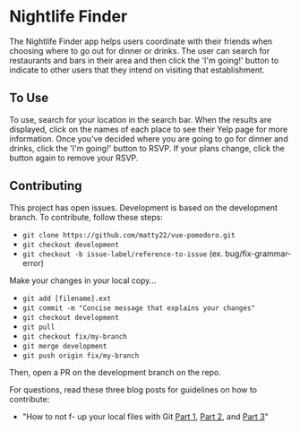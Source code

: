 # Nightlife Finder

The Nightlife Finder app helps users coordinate with their friends when choosing where to go out for dinner or drinks. The user can search for restaurants and bars in their area and then click the 'I'm going!' button to indicate to other users that they intend on visiting that establishment.

## To Use

To use, search for your location in the search bar. When the results are displayed, click on the names of each place to see their Yelp page for more information. Once you've decided where you are going to go for dinner and drinks, click the 'I'm going!' button to RSVP. If your plans change, click the button again to remove your RSVP.

## Contributing

This project has open issues. Development is based on the development branch. To contribute, follow these steps:

* `git clone https://github.com/matty22/vue-pomodoro.git`
* `git checkout development`
* `git checkout -b issue-label/reference-to-issue` (ex. bug/fix-grammar-error)

Make your changes in your local copy...

* `git add [filename].ext`
* `git commit -m "Concise message that explains your changes"`
* `git checkout development`
* `git pull`
* `git checkout fix/my-branch`
* `git merge development`
* `git push origin fix/my-branch`

Then, open a PR on the development branch on the repo.

For questions, read these three blog posts for guidelines on how to contribute:
* "How to not f- up your local files with Git [Part 1](https://medium.com/@francesco.agnoletto/how-to-not-f-up-your-local-files-with-git-part-1-e0756c88fd3c), [Part 2](https://medium.com/@francesco.agnoletto/how-to-not-f-up-your-local-files-with-git-part-2-fc4e243be02a), and [Part 3](https://medium.com/chingu/how-to-not-f-up-your-local-files-with-git-part-3-bf03b27b6e64)"
